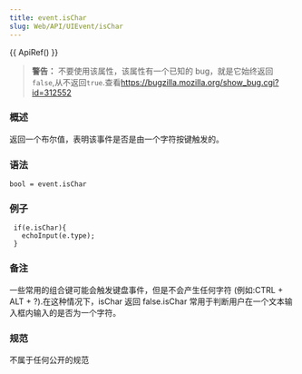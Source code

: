 ```yaml
---
title: event.isChar
slug: Web/API/UIEvent/isChar
---
```

{{ ApiRef() }}

> **警告：** 不要使用该属性，该属性有一个已知的 bug，就是它始终返回`false`,从不返回`true`.查看<https://bugzilla.mozilla.org/show_bug.cgi?id=312552>

### 概述

返回一个布尔值，表明该事件是否是由一个字符按键触发的。

### 语法

```
bool = event.isChar
```

### 例子

```
 if(e.isChar){
   echoInput(e.type);
 }
```

### 备注

一些常用的组合键可能会触发键盘事件，但是不会产生任何字符 (例如:CTRL + ALT + ?).在这种情况下，isChar 返回 false.isChar 常用于判断用户在一个文本输入框内输入的是否为一个字符。

### 规范

不属于任何公开的规范

